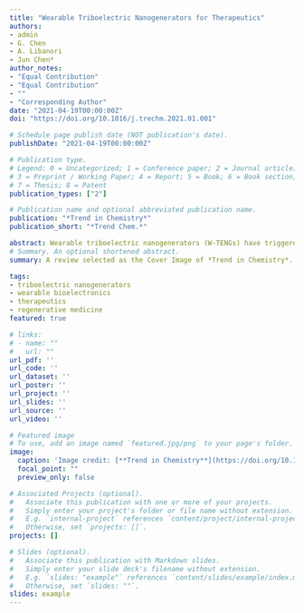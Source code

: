 ```yaml
---
title: "Wearable Triboelectric Nanogenerators for Therapeutics"
authors:
- admin
- G. Chen
- A. Libanori
- Jun Chen*
author_notes:
- "Equal Contribution"
- "Equal Contribution"
- ""
- "Corresponding Author"
date: "2021-04-19T00:00:00Z"
doi: "https://doi.org/10.1016/j.trechm.2021.01.001"

# Schedule page publish date (NOT publication's date).
publishDate: "2021-04-19T00:00:00Z"

# Publication type.
# Legend: 0 = Uncategorized; 1 = Conference paper; 2 = Journal article;
# 3 = Preprint / Working Paper; 4 = Report; 5 = Book; 6 = Book section;
# 7 = Thesis; 8 = Patent
publication_types: ["2"]

# Publication name and optional abbreviated publication name.
publication: "*Trend in Chemistry*"
publication_short: "*Trend Chem.*"

abstract: Wearable triboelectric nanogenerators (W-TENGs) have triggered considerable attention in light of their broad and diverse biomedical applications, from biomonitoring to therapeutics. In this review, we summarize the use of W-TENGs for self-powered/self-administered therapeutic interventions, classifying them on the basis of materials chemistry, working mechanism, and advanced device design. Specifically, we discuss the use of various W-TENG-based devices in drug delivery, muscle stimulation, tissue regeneration, and assistive therapy. We end the review by discussing academic and industrial trends for W-TENGs in the future of therapeutic devices. This review showcases the significant potential of W-TENGs as an emerging technological platform that will permeate many medical fields.
# Summary. An optional shortened abstract.
summary: A review selected as the Cover Image of *Trend in Chemistry*.

tags:
- triboelectric nanogenerators
- wearable bioelectronics
- therapeutics
- regenerative medicine
featured: true

# links:
# - name: ""
#   url: ""
url_pdf: ''
url_code: ''
url_dataset: ''
url_poster: ''
url_project: ''
url_slides: ''
url_source: ''
url_video: ''

# Featured image
# To use, add an image named `featured.jpg/png` to your page's folder. 
image:
  caption: 'Image credit: [**Trend in Chemistry**](https://doi.org/10.1016/j.trechm.2021.01.001)'
  focal_point: ""
  preview_only: false

# Associated Projects (optional).
#   Associate this publication with one or more of your projects.
#   Simply enter your project's folder or file name without extension.
#   E.g. `internal-project` references `content/project/internal-project/index.md`.
#   Otherwise, set `projects: []`.
projects: []

# Slides (optional).
#   Associate this publication with Markdown slides.
#   Simply enter your slide deck's filename without extension.
#   E.g. `slides: "example"` references `content/slides/example/index.md`.
#   Otherwise, set `slides: ""`.
slides: example
---
```


